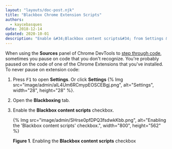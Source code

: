 ```yaml
---
layout: "layouts/doc-post.njk"
title: "Blackbox Chrome Extension Scripts"
authors:
  - kaycebasques
date: 2018-12-14
updated: 2020-10-01
description: "Enable &#34;Blackbox content scripts&#34; from Settings &gt; Blackboxing."
---
```


When using the **Sources** panel of Chrome DevTools to [step through code][1], sometimes you pause
on code that you don't recognize. You're probably paused on the code of one of the Chrome Extensions
that you've installed. To never pause on extension code:

1.  Press <kbd>F1</kbd> to open **Settings**. Or click **Settings**
    {% Img src="image/admin/alL4Um6RCmypEOSCEBgj.png", alt="Settings", width="28", height="28" %}.
2.  Open the **Blackboxing** tab.
3.  Enable the **Blackbox content scripts** checkbox.

    {% Img src="image/admin/SHrse0pfDPQ3fsdwkKbb.png", alt="Enabling the 'Blackbox content scripts' checkbox.", width="800", height="562" %}

    **Figure 1**. Enabling the **Blackbox content scripts** checkbox

[1]: /web/tools/chrome-devtools/javascript#code-stepping
